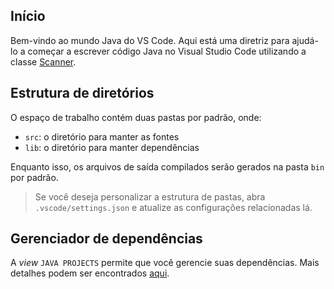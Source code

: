 ## Início

Bem-vindo ao mundo Java do VS Code. Aqui está uma diretriz para ajudá-lo a começar a escrever código Java no Visual Studio Code utilizando a classe [Scanner](https://docs.oracle.com/javase/8/docs/api/java/util/Scanner.html).

## Estrutura de diretórios

O espaço de trabalho contém duas pastas por padrão, onde:

- `src`: o diretório para manter as fontes
- `lib`: o diretório para manter dependências

Enquanto isso, os arquivos de saída compilados serão gerados na pasta `bin` por padrão.

> Se você deseja personalizar a estrutura de pastas, abra `.vscode/settings.json` e atualize as configurações relacionadas lá.

## Gerenciador de dependências

A *view* `JAVA PROJECTS` permite que você gerencie suas dependências. Mais detalhes podem ser encontrados [aqui](https://github.com/microsoft/vscode-java-dependency#manage-dependencies).
